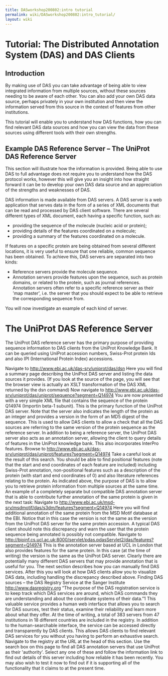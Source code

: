 ```yaml
---
title: DASworkshop200802:intro tutorial
permalink: wiki/DASworkshop200802:intro_tutorial/
layout: wiki
---
```


Tutorial: The Distributed Annotation System (DAS) and DAS Clients
=================================================================

Introduction
------------

By making use of DAS you can take advantage of being able to view
integrated information from multiple sources, without these sources
needing to be aware of each other. You can also add your own DAS data
source, perhaps privately in your own institution and then view the
information served from this source in the context of features from
other institutions.

This tutorial will enable you to understand how DAS functions, how you
can find relevant DAS data sources and how you can view the data from
these sources using different tools with their own strengths.

Example DAS Reference Server – The UniProt DAS Reference Server
---------------------------------------------------------------

This section will illustrate how the information is provided. Being able
to use DAS to full advantage does not require you to understand how the
DAS protocol works, however this will give you an insight into how
straight forward it can be to develop your own DAS data source and an
appreciation of the strengths and weaknesses of DAS.

DAS information is made available from DAS servers. A DAS server is a
web application that serves data in the form of a series of XML
documents that can be read and processed by DAS client software. There
are several different types of XML document, each having a specific
function, such as:

-   providing the sequence of the molecule (nucleic acid or protein);
-   providing details of the features coordinated on a molecule;
-   providing a summary of the features coordinated on a molecule.

If features on a specific protein are being obtained from several
different locations, it is very useful to ensure that one reliable,
common sequence has been obtained. To achieve this, DAS servers are
separated into two kinds:

-   Reference servers provide the molecule sequence.
-   Annotation servers provide features upon the sequence, such as
    protein domains, or related to the protein, such as
    journal references. Annotation servers often refer to a specific
    reference server as their 'map master', i.e. the server that you
    should expect to be able to retrieve the corresponding
    sequence from.

You will now investigate an example of each kind of server.

The UniProt DAS Reference Server
================================

The UniProt DAS reference server has the primary purpose of providing
sequence information to DAS clients from the UniProt Knowledge Bank. It
can be queried using UniProt accession numbers, Swiss-Prot protein Ids
and also IPI (International Protein Index) accessions.

Navigate to <http://www.ebi.ac.uk/das-srv/uniprot/das/dsn> Here you will
find a summary page describing the UniProt DAS server and listing the
data sources it provides. (If you look at the source of the page, you
will see that the browser view is actually an XSLT transformation of the
DAS XML returned by the dsn command) Now navigate to
<http://www.ebi.ac.uk/das-srv/uniprot/das/uniprot/sequence?segment=Q14974>
You are now presented with a very simple XML file that contains the
sequence of the protein Q14974 (Importin beta-1 subunit). This is the
primary function of the UniProt DAS server. Note that the server also
indicates the length of the protein as an integer and provides a version
in the form of an MD5 digest of the sequence. This is used to allow DAS
clients to allow a check that all the DAS sources are referring to the
same version of the protein sequence as the reference server. In
addition to being a reference server, the UniProt DAS server also acts
as an annotation server, allowing the client to query details of
features in the UniProt knowledge bank. This also incorporates InterPro
features. Browse to
<http://www.ebi.ac.uk/das-srv/uniprot/das/uniprot/features?segment=Q14974>
Take a careful look at the result of this search. You should be able to
find positional features (note that the start and end coordinates of
each feature are included) including Swiss-Prot annotation,
non-positional features such as a description of the protein (with start
and end coordinates of 0) and also literature references relating to the
protein. As indicated above, the purpose of DAS is to allow you to
retrieve protein information from multiple sources at the same time. An
example of a completely separate but compatible DAS annotation server
that is able to contribute further annotation of the same protein is
given in the next task: Navigate to
<http://www.ebi.ac.uk/msd-srv/msdmotif/das/s3dm/features?segment=Q14974>
Here you will find additional annotation of the same protein from the
MSD Motif database at the EBI. Notice that in this case the version is
not the same as the version from the UniProt DAS server for the same
protein accession. A typical DAS client should note this discrepancy and
warn the user that the protein sequence being annotated is possibly not
compatible. Navigate to
<http://bioinf.cs.ucl.ac.uk:8000/servlet/pdas.pdasServlet2/das/features?segment=Q14974>
This is the annotation server based at UCL in London that also provides
features for the same protein. In this case (at the time of writing) the
version is the same as the UniProt DAS server. Clearly there are
potentially many different DAS servers that may provide annotation that
is useful for you. The next section describes how you can manually find
DAS services. After this you will look at how DAS clients allow you to
visualize DAS data, including handling the discrepancy described above.
Finding DAS sources – the DAS Registry Service at the Sanger Institute
<http://www.dasregistry.org> “The purpose of the DAS registration
service is to keep track which DAS services are around, which DAS
commands they are understanding and about the coordinate systems of
their data.”1 This valuable service provides a human web interface that
allows you to search for DAS sources, test their status, examine their
reliability and learn more about what they offer. At the time of
writing, a total of 383 servers from 47 institutions in 18 different
countries are included in the registry. In addition to the
human-searchable interface, the service can be accessed directly and
transparently by DAS clients. This allows DAS clients to find relevant
DAS services for you without you having to perform an exhaustive search.
Navigate to the registry at the URL at the head of this section. Use the
search box on this page to find all DAS annotation servers that use
UniProt as their 'authority'. Select any one of these and follow the
information link to find out details of this server including how
reliable it has been recently. You may also wish to test it now to find
out if it is supporting all of the functionality that it claims to at
the present time.
